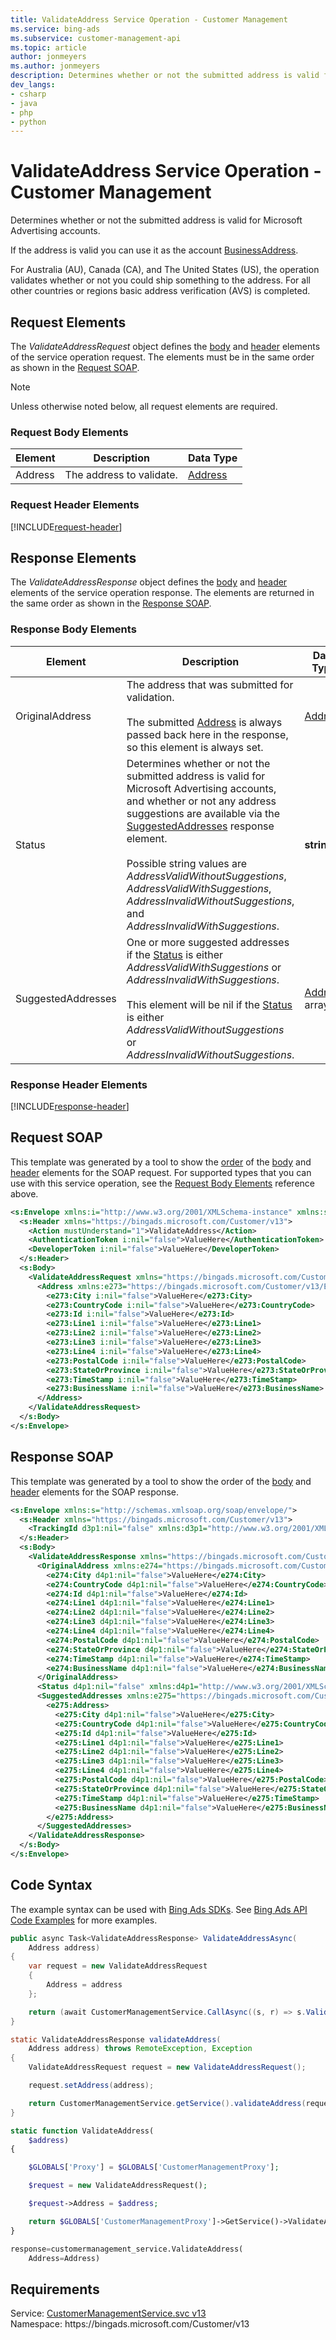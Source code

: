 ```yaml
---
title: ValidateAddress Service Operation - Customer Management
ms.service: bing-ads
ms.subservice: customer-management-api
ms.topic: article
author: jonmeyers
ms.author: jonmeyers
description: Determines whether or not the submitted address is valid for Microsoft Advertising accounts.
dev_langs: 
- csharp
- java
- php
- python
---
```

# ValidateAddress Service Operation - Customer Management
Determines whether or not the submitted address is valid for Microsoft Advertising accounts. 

If the address is valid you can use it as the account [BusinessAddress](advertiseraccount.md#businessaddress). 

For Australia (AU), Canada (CA), and The United States (US), the operation validates whether or not you could ship something to the address. For all other countries or regions basic address verification (AVS) is completed. 

## <a name="request"></a>Request Elements
The *ValidateAddressRequest* object defines the [body](#request-body) and [header](#request-header) elements of the service operation request. The elements must be in the same order as shown in the [Request SOAP](#request-soap). 

> [!NOTE]
> Unless otherwise noted below, all request elements are required.

### <a name="request-body"></a>Request Body Elements

|Element|Description|Data Type|
|-----------|---------------|-------------|
|<a name="address"></a>Address|The address to validate.|[Address](address.md)|

### <a name="request-header"></a>Request Header Elements
[!INCLUDE[request-header](./includes/request-header.md)]

## <a name="response"></a>Response Elements
The *ValidateAddressResponse* object defines the [body](#response-body) and [header](#response-header) elements of the service operation response. The elements are returned in the same order as shown in the [Response SOAP](#response-soap).

### <a name="response-body"></a>Response Body Elements

|Element|Description|Data Type|
|-----------|---------------|-------------|
|<a name="originaladdress"></a>OriginalAddress|The address that was submitted for validation.<br/><br/>The submitted [Address](#address) is always passed back here in the response, so this element is always set.|[Address](address.md)|
|<a name="status"></a>Status|Determines whether or not the submitted address is valid for Microsoft Advertising accounts, and whether or not any address suggestions are available via the [SuggestedAddresses](#suggestedaddresses) response element.<br/><br/>Possible string values are *AddressValidWithoutSuggestions*, *AddressValidWithSuggestions*, *AddressInvalidWithoutSuggestions*, and *AddressInvalidWithSuggestions*.|**string**|
|<a name="suggestedaddresses"></a>SuggestedAddresses|One or more suggested addresses if the [Status](#status) is either *AddressValidWithSuggestions* or *AddressInvalidWithSuggestions*.<br/><br/>This element will be nil if the [Status](#status) is either *AddressValidWithoutSuggestions* or *AddressInvalidWithoutSuggestions*.|[Address](address.md) array|

### <a name="response-header"></a>Response Header Elements
[!INCLUDE[response-header](./includes/response-header.md)]

## <a name="request-soap"></a>Request SOAP
This template was generated by a tool to show the [order](../guides/services-protocol.md#element-order) of the [body](#request-body) and [header](#request-header) elements for the SOAP request. For supported types that you can use with this service operation, see the [Request Body Elements](#request-body) reference above.

```xml
<s:Envelope xmlns:i="http://www.w3.org/2001/XMLSchema-instance" xmlns:s="http://schemas.xmlsoap.org/soap/envelope/">
  <s:Header xmlns="https://bingads.microsoft.com/Customer/v13">
    <Action mustUnderstand="1">ValidateAddress</Action>
    <AuthenticationToken i:nil="false">ValueHere</AuthenticationToken>
    <DeveloperToken i:nil="false">ValueHere</DeveloperToken>
  </s:Header>
  <s:Body>
    <ValidateAddressRequest xmlns="https://bingads.microsoft.com/Customer/v13">
      <Address xmlns:e273="https://bingads.microsoft.com/Customer/v13/Entities" i:nil="false">
        <e273:City i:nil="false">ValueHere</e273:City>
        <e273:CountryCode i:nil="false">ValueHere</e273:CountryCode>
        <e273:Id i:nil="false">ValueHere</e273:Id>
        <e273:Line1 i:nil="false">ValueHere</e273:Line1>
        <e273:Line2 i:nil="false">ValueHere</e273:Line2>
        <e273:Line3 i:nil="false">ValueHere</e273:Line3>
        <e273:Line4 i:nil="false">ValueHere</e273:Line4>
        <e273:PostalCode i:nil="false">ValueHere</e273:PostalCode>
        <e273:StateOrProvince i:nil="false">ValueHere</e273:StateOrProvince>
        <e273:TimeStamp i:nil="false">ValueHere</e273:TimeStamp>
        <e273:BusinessName i:nil="false">ValueHere</e273:BusinessName>
      </Address>
    </ValidateAddressRequest>
  </s:Body>
</s:Envelope>
```

## <a name="response-soap"></a>Response SOAP
This template was generated by a tool to show the order of the [body](#response-body) and [header](#response-header) elements for the SOAP response.

```xml
<s:Envelope xmlns:s="http://schemas.xmlsoap.org/soap/envelope/">
  <s:Header xmlns="https://bingads.microsoft.com/Customer/v13">
    <TrackingId d3p1:nil="false" xmlns:d3p1="http://www.w3.org/2001/XMLSchema-instance">ValueHere</TrackingId>
  </s:Header>
  <s:Body>
    <ValidateAddressResponse xmlns="https://bingads.microsoft.com/Customer/v13">
      <OriginalAddress xmlns:e274="https://bingads.microsoft.com/Customer/v13/Entities" d4p1:nil="false" xmlns:d4p1="http://www.w3.org/2001/XMLSchema-instance">
        <e274:City d4p1:nil="false">ValueHere</e274:City>
        <e274:CountryCode d4p1:nil="false">ValueHere</e274:CountryCode>
        <e274:Id d4p1:nil="false">ValueHere</e274:Id>
        <e274:Line1 d4p1:nil="false">ValueHere</e274:Line1>
        <e274:Line2 d4p1:nil="false">ValueHere</e274:Line2>
        <e274:Line3 d4p1:nil="false">ValueHere</e274:Line3>
        <e274:Line4 d4p1:nil="false">ValueHere</e274:Line4>
        <e274:PostalCode d4p1:nil="false">ValueHere</e274:PostalCode>
        <e274:StateOrProvince d4p1:nil="false">ValueHere</e274:StateOrProvince>
        <e274:TimeStamp d4p1:nil="false">ValueHere</e274:TimeStamp>
        <e274:BusinessName d4p1:nil="false">ValueHere</e274:BusinessName>
      </OriginalAddress>
      <Status d4p1:nil="false" xmlns:d4p1="http://www.w3.org/2001/XMLSchema-instance">ValueHere</Status>
      <SuggestedAddresses xmlns:e275="https://bingads.microsoft.com/Customer/v13/Entities" d4p1:nil="false" xmlns:d4p1="http://www.w3.org/2001/XMLSchema-instance">
        <e275:Address>
          <e275:City d4p1:nil="false">ValueHere</e275:City>
          <e275:CountryCode d4p1:nil="false">ValueHere</e275:CountryCode>
          <e275:Id d4p1:nil="false">ValueHere</e275:Id>
          <e275:Line1 d4p1:nil="false">ValueHere</e275:Line1>
          <e275:Line2 d4p1:nil="false">ValueHere</e275:Line2>
          <e275:Line3 d4p1:nil="false">ValueHere</e275:Line3>
          <e275:Line4 d4p1:nil="false">ValueHere</e275:Line4>
          <e275:PostalCode d4p1:nil="false">ValueHere</e275:PostalCode>
          <e275:StateOrProvince d4p1:nil="false">ValueHere</e275:StateOrProvince>
          <e275:TimeStamp d4p1:nil="false">ValueHere</e275:TimeStamp>
          <e275:BusinessName d4p1:nil="false">ValueHere</e275:BusinessName>
        </e275:Address>
      </SuggestedAddresses>
    </ValidateAddressResponse>
  </s:Body>
</s:Envelope>
```

## <a name="example"></a>Code Syntax
The example syntax can be used with [Bing Ads SDKs](../guides/client-libraries.md). See [Bing Ads API Code Examples](../guides/code-examples.md) for more examples.
```csharp
public async Task<ValidateAddressResponse> ValidateAddressAsync(
	Address address)
{
	var request = new ValidateAddressRequest
	{
		Address = address
	};

	return (await CustomerManagementService.CallAsync((s, r) => s.ValidateAddressAsync(r), request));
}
```
```java
static ValidateAddressResponse validateAddress(
	Address address) throws RemoteException, Exception
{
	ValidateAddressRequest request = new ValidateAddressRequest();

	request.setAddress(address);

	return CustomerManagementService.getService().validateAddress(request);
}
```
```php
static function ValidateAddress(
	$address)
{

	$GLOBALS['Proxy'] = $GLOBALS['CustomerManagementProxy'];

	$request = new ValidateAddressRequest();

	$request->Address = $address;

	return $GLOBALS['CustomerManagementProxy']->GetService()->ValidateAddress($request);
}
```
```python
response=customermanagement_service.ValidateAddress(
	Address=Address)
```

## Requirements
Service: [CustomerManagementService.svc v13](https://clientcenter.api.bingads.microsoft.com/Api/CustomerManagement/v13/CustomerManagementService.svc)  
Namespace: https\://bingads.microsoft.com/Customer/v13  

